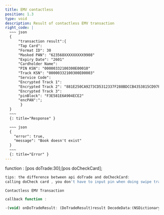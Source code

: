 ```yaml
---
title: EMV contactless 
position: 1.3
type: void
description: Result of contactless EMV transaction
right_code: |
  ~~~ json
  {
      "transaction result":{ 
      "Tap Card":
      "Format ID": 30
      "Masked PAN": "623568XXXXXXXXX9908"
      "Expiry Date": "2601"
      "Cardholder Name": 
      "PIN KSN": "00000332100300E00010"
      "Track KSN": "00000332100300E00003"
      "Service Code": 
      "Encrypted Track 1": 
      "Encrypted Track 2": "881E250CA9273CD5312337F288BDCCB4353815CD97F2A49349D10DB4E0D32726"
      "Encrypted Track 3": 
      "pinBlock": "F3E581E6A904ECE2"
      "encPAN":";
       }
  }
  ~~~
  {: title="Response" }

  ~~~ json
  {
    "error": true,
    "message": "Book doesn't exist"
  }
  ~~~
  {: title="Error" }
---
```


function : [pos doTrade:30];[pos doCheckCard];

~~~ javascript
tips: the difference between api doTrade and doCheckCard:
calling doCheck card , you don't have to input pin when doing swipe transaction.
~~~
~~~ javascript
Contactless EMV Transaction
~~~
~~~ javascript
callback function :

-(void) onDoTradeResult: (DoTradeResult)result DecodeData:(NSDictionary*)decodeData;
~~~

